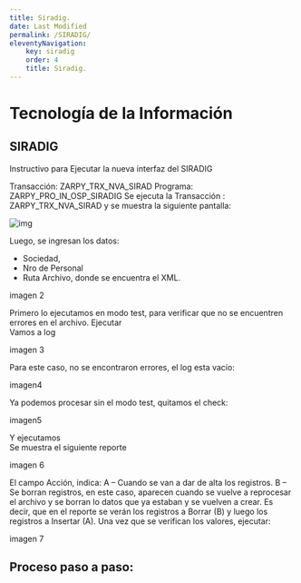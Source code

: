 ```yaml
---
title: Siradig.
date: Last Modified
permalink: /SIRADIG/
eleventyNavigation:
    key: siradig
    order: 4
    title: Siradig.
---
```

# Tecnología de la Información

## SIRADIG

Instructivo para Ejecutar la nueva interfaz del SIRADIG

Transacción: ZARPY_TRX_NVA_SIRAD
Programa: ZARPY_PRO_IN_OSP_SIRADIG
Se ejecuta la Transacción : ZARPY_TRX_NVA_SIRAD y se muestra la siguiente pantalla:

![img](../content/images/SIRADIG/s1.jpg)

Luego, se ingresan los datos:
-	Sociedad,
-	Nro de Personal
-	Ruta Archivo, donde se encuentra el XML.

imagen 2

Primero lo ejecutamos en modo test, para verificar que no se encuentren errores en el archivo.
Ejecutar  
Vamos a log

imagen 3

Para este caso, no se encontraron errores, el log esta vacío:

imagen4

Ya podemos procesar sin el modo test, quitamos el check:

imagen5

Y ejecutamos  
Se muestra el siguiente reporte

imagen 6

El campo Acción, indica: 
A – Cuando se van a dar de alta los registros.
B – Se borran registros, en este caso, aparecen cuando se vuelve a reprocesar el archivo y se borran lo datos que ya estaban y se vuelven a crear. Es decir, que en el reporte se verán los registros a Borrar (B) y luego los registros a Insertar (A).
Una vez que se verifican los valores, ejecutar:

imagen 7



## Proceso paso a paso:
